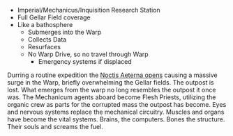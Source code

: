 - Imperial/Mechanicus/Inquisition Research Station
- Full Gellar Field coverage
- Like a bathosphere
	- Submerges into the Warp
	- Collects Data
	- Resurfaces
	- No Warp Drive,  so no travel through Warp
		- Emergency systems if displaced

Durring a routine expedition the [Noctis Aeterna opens](https://warhammer40k.fandom.com/wiki/Noctis_Aeterna) causing a massive surge in the Warp, briefly overwhelming the Gellar fields. The outpost is lost. What emerges from the warp no long resembles the outpost it once was. The Mechanicum agents aboard become Flesh Priests, utilizing the organic crew as parts for the corrupted mass the outpost has become. Eyes and nervous systems replace the mechanical circuitry. Muscles and organs have become the vital systems. Brains, the computers. Bones the structure. Their souls and screams the fuel.